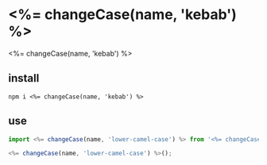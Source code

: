 # <%= changeCase(name, 'kebab') %>

<%= changeCase(name, 'kebab') %>

## install

`npm i <%= changeCase(name, 'kebab') %>`

## use

```javascript
import <%= changeCase(name, 'lower-camel-case') %> from '<%= changeCase(name, 'kebab') %>';

<%= changeCase(name, 'lower-camel-case') %>();
```
